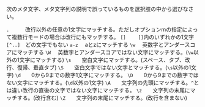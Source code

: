 次のメタ文字、メタ文字列の説明で誤っているものを選択肢の中から選びなさい。

`.`　　　改行以外の任意の1文字にマッチする。ただしオプションmの指定によって複数行モードの場合は改行にもマッチする。
`[]`　  　`[]`内のいずれかの1文字
`[^..]`　どの文字でもない
`a-z`　  aとzにマッチする
`\w`　  英数字とアンダースコアにマッチする
`\W`　 英数字とアンダースコアではない文字にマッチする。(`\w`以外の1文字にマッチする)
`\s`　　空白文字にマッチする。(スペース、タブ、改行、復帰、垂直タブ)
`\S`　　空白文字ではない文字とマッチする。(`\s`以外の1文字)
`\d`　　0から9までの数字1文字にマッチする。
`\D`　　0から9までの数字ではない文字にマッチする。(`\d`以外の1文字)
`\A`　　文字列の先頭にマッチする。`^`とは違い改行の直後の文字ではない文字にマッチする。
`\z`　　文字列の末尾にマッチする。(改行含む)
`\Z`　　文字列の末尾にマッチする。(改行を含まない)
